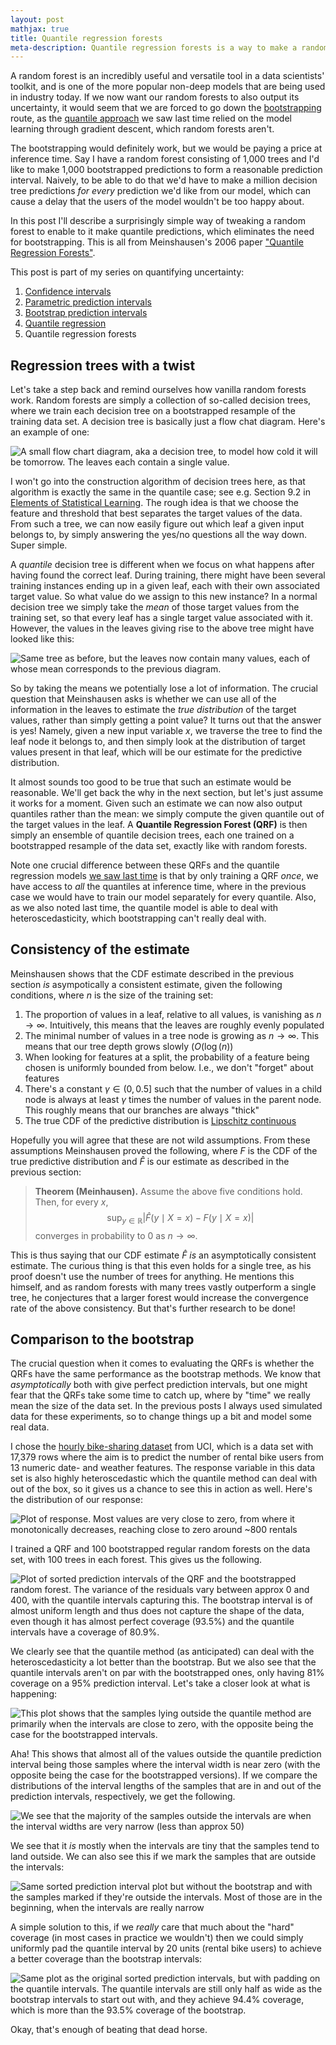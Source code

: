 ```yaml
---
layout: post
mathjax: true
title: Quantile regression forests
meta-description: Quantile regression forests is a way to make a random forest output quantiles and thereby quantify its own uncertainty. This method only requires training the forest once. We compare the QRFs to bootstrap methods on the hourly bike rental data set.
---
```


A random forest is an incredibly useful and versatile tool in a data scientists' toolkit, and is one of the more popular non-deep models that are being used in industry today. 
If we now want our random forests to also output its uncertainty, it would seem that we are forced to go down the [bootstrapping](https://saattrupdan.github.io/2020-03-01-bootstrap-prediction/) route,
as the [quantile approach](https://saattrupdan.github.io/2020-03-09-quantile-regression/) we saw last time relied on the model learning through gradient descent, which random forests aren't.

The bootstrapping would definitely work, but we would be paying a price at inference time. 
Say I have a random forest consisting of 1,000 trees and I'd like to make 1,000 bootstrapped predictions to form a reasonable prediction interval.
Naively, to be able to do that we'd have to make a million decision tree predictions _for every_ prediction we'd like from our model, which can cause a delay that the users of the model wouldn't be too happy about.

In this post I'll describe a surprisingly simple way of tweaking a random forest to enable to it make quantile predictions, which eliminates the need for bootstrapping. This is all from Meinshausen's 2006 paper ["Quantile Regression Forests"](http://www.jmlr.org/papers/volume7/meinshausen06a/meinshausen06a.pdf).

This post is part of my series on quantifying uncertainty:
  1. [Confidence intervals](https://saattrupdan.github.io/2020-02-20-confidence/)
  2. [Parametric prediction intervals](https://saattrupdan.github.io/2020-02-26-parametric-prediction/)
  3. [Bootstrap prediction intervals](https://saattrupdan.github.io/2020-03-01-bootstrap-prediction/)
  4. [Quantile regression](https://saattrupdan.github.io/2020-03-09-quantile-regression/)
  5. Quantile regression forests


## Regression trees with a twist

Let's take a step back and remind ourselves how vanilla random forests work. 
Random forests are simply a collection of so-called decision trees, where we train each decision tree on a bootstrapped resample of the training data set. 
A decision tree is basically just a flow chat diagram. Here's an example of one:

![A small flow chart diagram, aka a decision tree, to model how cold it will be tomorrow. The leaves each contain a single value.](/img/qrf-decision-tree.jpg)

I won't go into the construction algorithm of decision trees here, as that algorithm is exactly the same in the quantile case; see e.g. Section 9.2 in [Elements of Statistical Learning](https://web.stanford.edu/~hastie/Papers/ESLII.pdf). The rough idea is that we choose the feature and threshold that best separates the target values of the data.
From such a tree, we can now easily figure out which leaf a given input belongs to, by simply answering the yes/no questions all the way down. Super simple.

A _quantile_ decision tree is different when we focus on what happens after having found the correct leaf.
During training, there might have been several training instances ending up in a given leaf, each with their own associated target value.
So what value do we assign to this new instance? In a normal decision tree we simply take the _mean_ of those target values from the training set, so that every leaf has a single target value associated with it.
However, the values in the leaves giving rise to the above tree might have looked like this:

![Same tree as before, but the leaves now contain many values, each of whose mean corresponds to the previous diagram.](/img/qrf-decision-tree2.jpg)

So by taking the means we potentially lose a lot of information. The crucial question that Meinshausen asks is whether we can use all of the information in the leaves to estimate the _true distribution_ of the target values, rather than simply getting a point value? It turns out that the answer is yes! Namely, given a new input variable $x$, we traverse the tree to find the leaf node it belongs to, and then simply look at the distribution of target values present in that leaf, which will be our estimate for the predictive distribution.

It almost sounds too good to be true that such an estimate would be reasonable. We'll get back the why in the next section, but let's just assume it works for a moment.
Given such an estimate we can now also output quantiles rather than the mean: we simply compute the given quantile out of the target values in the leaf.
A **Quantile Regression Forest (QRF)** is then simply an ensemble of quantile decision trees, each one trained on a bootstrapped resample of the data set, exactly like with random forests.

Note one crucial difference between these QRFs and the quantile regression models [we saw last time](https://saattrupdan.github.io/2020-03-09-quantile-regression/) is that by only training a QRF *once*, we have access to *all* the quantiles at inference time, where in the previous case we would have to train our model separately for every quantile. Also, as we also noted last time, the quantile model is able to deal with heteroscedasticity, which bootstrapping can't really deal with.


## Consistency of the estimate

Meinshausen shows that the CDF estimate described in the previous section *is* asympotically a consistent estimate, given the following conditions, where $n$ is the size of the training set:

  1. The proportion of values in a leaf, relative to all values, is vanishing as $n\to\infty$. Intuitively, this means that the leaves are roughly evenly populated
  2. The minimal number of values in a tree node is growing as $n\to\infty$. This means that our tree depth grows slowly ($O(\log(n)$)
  3. When looking for features at a split, the probability of a feature being chosen is uniformly bounded from below. I.e., we don't "forget" about features
  4. There's a constant $\gamma\in(0, 0.5]$ such that the number of values in a child node is always at least $\gamma$ times the number of values in the parent node. This roughly means that our branches are always "thick"
  5. The true CDF of the predictive distribution is [Lipschitz continuous](https://en.wikipedia.org/wiki/Lipschitz_continuity)

Hopefully you will agree that these are not wild assumptions. 
From these assumptions Meinshausen proved the following, where $F$ is the CDF of the true predictive distribution and $\hat F$ is our estimate as described in the previous section:

> **Theorem (Meinhausen).** Assume the above five conditions hold. Then, for every $x$,
> $$ \sup_{y\in\mathbb R}|\hat F(y\mid X=x) - F(y\mid X=x)| $$
> converges in probability to $0$ as $n\longrightarrow\infty$.

This is thus saying that our CDF estimate $\hat F$ *is* an asymptotically consistent estimate. The curious thing is that this even holds for a single tree, as his proof doesn't use the number of trees for anything.
He mentions this himself, and as random forests with many trees vastly outperform a single tree, he conjectures that a larger forest would increase the convergence rate of the above consistency.
But that's further research to be done!


## Comparison to the bootstrap

The crucial question when it comes to evaluating the QRFs is whether the QRFs have the same performance as the bootstrap methods.
We know that _asymptotically_ both with give perfect prediction intervals, but one might fear that the QRFs take some time to catch up, where by "time" we really mean the size of the data set.
In the previous posts I always used simulated data for these experiments, so to change things up a bit and model some real data.

I chose the [hourly bike-sharing dataset](https://archive.ics.uci.edu/ml/datasets/Bike+Sharing+Dataset) from UCI, which is a data set with 17,379 rows where the aim is to predict the number of rental bike users from 13 numeric date- and weather features.
The response variable in this data set is also highly heteroscedastic which the quantile method can deal with out of the box, so it gives us a chance to see this in action as well.
Here's the distribution of our response:

![Plot of response. Most values are very close to zero, from where it monotonically decreases, reaching close to zero around ~800 rentals](/img/qrf-response.png)

I trained a QRF and 100 bootstrapped regular random forests on the data set, with 100 trees in each forest.
This gives us the following.

![Plot of sorted prediction intervals of the QRF and the bootstrapped random forest. The variance of the residuals vary between approx 0 and 400, with the quantile intervals capturing this. 
The bootstrap interval is of almost uniform length and thus does not capture the shape of the data, even though it has almost perfect coverage (93.5%) and the quantile intervals have a coverage of 80.9%.](/img/qrf-1leaf.png)

We clearly see that the quantile method (as anticipated) can deal with the heteroscedasticity a lot better than the bootstrap. 
But we also see that the quantile intervals aren't on par with the bootstrapped ones, only having 81% coverage on a 95% prediction interval.
Let's take a closer look at what is happening:

![This plot shows that the samples lying outside the quantile method are primarily when the intervals are close to zero, with the opposite being the case for the bootstrapped intervals.](/img/qrf-coverage-analysis.png)

Aha! This shows that almost all of the values outside the quantile prediction interval being those samples where the interval width is near zero (with the opposite being the case for the bootstrapped versions).
If we compare the distributions of the interval lengths of the samples that are in and out of the prediction intervals, respectively, we get the following.

![We see that the majority of the samples outside the intervals are when the interval widths are very narrow (less than approx 50)](/img/qrf-in-out-interval.png)

We see that it *is* mostly when the intervals are tiny that the samples tend to land outside. We can also see this if we mark the samples that are outside the intervals:

![Same sorted prediction interval plot but without the bootstrap and with the samples marked if they're outside the intervals. Most of those are in the beginning, when the intervals are really narrow](/img/qrf-1leaf-in-out.png)

A simple solution to this, if we *really* care that much about the "hard" coverage (in most cases in practice we wouldn't) then we could simply uniformly pad the quantile interval by 20 units (rental bike users) to achieve a better coverage than the bootstrap intervals:

![Same plot as the original sorted prediction intervals, but with padding on the quantile intervals. The quantile intervals are still only half as wide as the bootstrap intervals to start out with, and they achieve 94.4% coverage, which is more than the 93.5% coverage of the bootstrap.](/img/qrf-padded.png)

Okay, that's enough of beating that dead horse.
